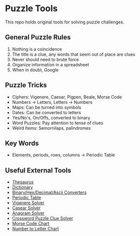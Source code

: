 # Puzzle Tools
This repo holds original tools for solving puzzle challenges.

## General Puzzle Rules
1. Nothing is a coincidence
2. The title is a clue, any words that seem out of place are clues
3. Never should need to brute force
4. Organize information in a spreadsheet
5. When in doubt, Google

## Puzzle Tricks
- Ciphers: Vigenere, Caesar, Pigpen, Beale, Morse Code
- Numbers -> Letters, Letters -> Numbers
- Maps: Can be turned into symbols
- Dates: Can be converted to letters
- Yes/No's, On/Offs, converted to binary
- Word Puzzles: Pay attention to tense of clues
- Weird Items: Semornilaps, palindromes

## Key Words
- Elements, periods, rows, columns -> Periodic Table

## Useful External Tools
- [Thesaurus](http://www.thesaurus.com/)
- [Dictionary](http://www.dictionary.com/)
- [Binary/Hex/Decimal/Ascii Converters](http://www.binaryhexconverter.com/)
- [Periodic Table](http://www.ptable.com/)
- [Vigenere Solver](http://www.mygeocachingprofile.com/codebreaker.vigenerecipher.aspx)
- [Casear Solver](http://www.mygeocachingprofile.com/codebreaker.caesarcipher.aspx)
- [Anagram Solver](http://www.ssynth.co.uk/~gay/anagram.html)
- [Crossword Puzzle Clue Solver](http://www.oneacross.com/)
- [Morse Code Chart](https://upload.wikimedia.org/wikipedia/commons/thumb/b/b5/International_Morse_Code.svg/500px-International_Morse_Code.svg.png)
- [Number to Letter Chart](https://loganstatta.files.wordpress.com/2014/11/ordeng.jpg)
